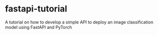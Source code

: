 # fastapi-tutorial
A tutorial on how to develop a simple API to deploy an image classification model using FastAPI and PyTorch
